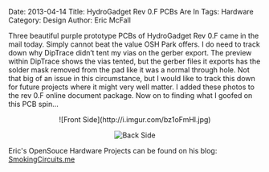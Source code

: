 Date: 2013-04-14
Title: HydroGadget Rev 0.F PCBs Are In
Tags: Hardware 
Category: Design
Author: Eric McFall

Three beautiful purple prototype PCBs of HydroGadget Rev 0.F came in the mail today.  Simply cannot beat the value OSH Park offers.  I do need to track down why DipTrace didn’t tent my vias on the gerber export.  The preview within DipTrace shows the vias tented, but the gerber files it exports has the solder mask removed from the pad like it was a normal through hole.  Not that big of an issue in this circumstance, but I would like to track this down for future projects where it might very well matter.  I added these photos to the rev 0.F online document package.  Now on to finding what I goofed on this PCB spin…

<center>
![Front Side](http://i.imgur.com/bz1oFmHl.jpg)

![Back Side](http://i.imgur.com/PEKgQmIl.jpg)
</center>

Eric's OpenSouce Hardware Projects can be found on his blog: [SmokingCircuits.me](http://smokingcircuits.me/)
